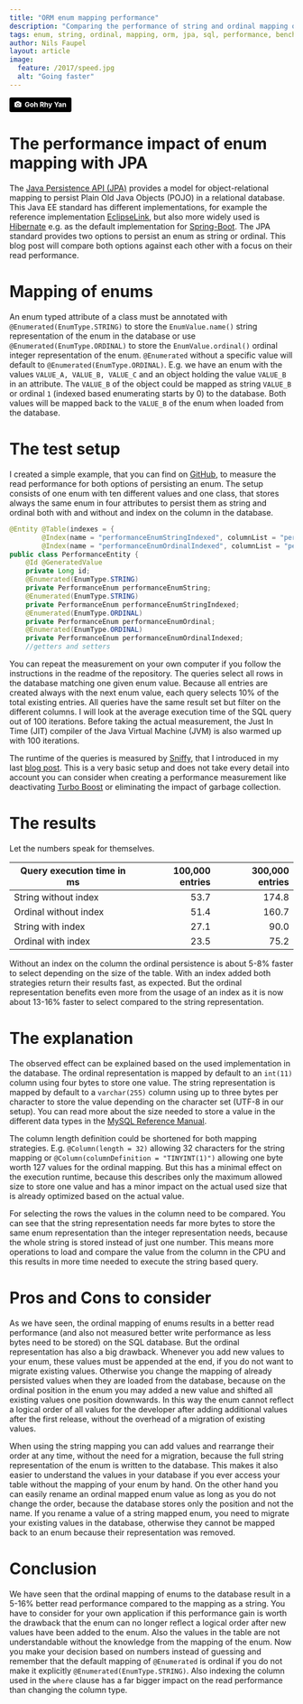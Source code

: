 ```yaml
---
title: "ORM enum mapping performance"
description: "Comparing the performance of string and ordinal mapping of enums"
tags: enum, string, ordinal, mapping, orm, jpa, sql, performance, benchmark, hibernate, spring-boot, sniffy
author: Nils Faupel
layout: article
image:
  feature: /2017/speed.jpg
  alt: "Going faster"
---
```


<a style="background-color:black;color:white;text-decoration:none;padding:4px 6px;font-family:-apple-system, BlinkMacSystemFont, &quot;San Francisco&quot;, &quot;Helvetica Neue&quot;, Helvetica, Ubuntu, Roboto, Noto, &quot;Segoe UI&quot;, Arial, sans-serif;font-size:12px;font-weight:bold;line-height:1.2;display:inline-block;border-radius:3px;" href="http://unsplash.com/@gryshoots?utm_campaign=photographer-credit" target="_blank" rel="noopener noreferrer" title="Download free do whatever you want high-resolution photos from Goh Rhy Yan"><span style="display:inline-block;padding:2px 3px;"><svg xmlns="http://www.w3.org/2000/svg" style="height:12px;width:auto;position:relative;vertical-align:middle;top:-1px;fill:white;" viewBox="0 0 32 32"><title></title><path d="M20.8 18.1c0 2.7-2.2 4.8-4.8 4.8s-4.8-2.1-4.8-4.8c0-2.7 2.2-4.8 4.8-4.8 2.7.1 4.8 2.2 4.8 4.8zm11.2-7.4v14.9c0 2.3-1.9 4.3-4.3 4.3h-23.4c-2.4 0-4.3-1.9-4.3-4.3v-15c0-2.3 1.9-4.3 4.3-4.3h3.7l.8-2.3c.4-1.1 1.7-2 2.9-2h8.6c1.2 0 2.5.9 2.9 2l.8 2.4h3.7c2.4 0 4.3 1.9 4.3 4.3zm-8.6 7.5c0-4.1-3.3-7.5-7.5-7.5-4.1 0-7.5 3.4-7.5 7.5s3.3 7.5 7.5 7.5c4.2-.1 7.5-3.4 7.5-7.5z"></path></svg></span><span style="display:inline-block;padding:2px 3px;">Goh Rhy Yan</span></a>

# The performance impact of enum mapping with JPA

The [Java Persistence API (JPA)](http://www.oracle.com/technetwork/java/javaee/tech/persistence-jsp-140049.html) provides a model for object-relational mapping to persist Plain Old Java Objects (POJO) in a relational database.
This Java EE standard has different implementations, for example the reference implementation [EclipseLink](https://www.eclipse.org/eclipselink/#jpa), but also more widely used is [Hibernate](http://hibernate.org/orm/) e.g. as the default implementation for [Spring-Boot](https://projects.spring.io/spring-boot/).
The JPA standard provides two options to persist an enum as string or ordinal. This blog post will compare both options against each other with a focus on their read performance.

# Mapping of enums

An enum typed attribute of a class must be annotated with `@Enumerated(EnumType.STRING)` to store the `EnumValue.name()` string representation of the enum in the database
or use `@Enumerated(EnumType.ORDINAL)` to store the `EnumValue.ordinal()` ordinal integer representation of the enum.
`@Enumerated` without a specific value will default to `@Enumerated(EnumType.ORDINAL)`.
E.g. we have an enum with the values `VALUE_A, VALUE_B, VALUE_C` and an object holding the value `VALUE_B` in an attribute.
The `VALUE_B` of the object could be mapped as string `VALUE_B` or ordinal `1` (indexed based enumerating starts by 0) to the database.
Both values will be mapped back to the `VALUE_B` of the enum when loaded from the database.


# The test setup

I created a simple example, that you can find on [GitHub](https://github.com/nfaupel/performance-enum), to measure the read performance for both options of persisting an enum.
The setup consists of one enum with ten different values and one class, that stores always the same enum in four attributes to persist them as string and ordinal both with and without and index on the column in the database.

```java
@Entity @Table(indexes = {
        @Index(name = "performanceEnumStringIndexed", columnList = "performanceEnumStringIndexed"),
        @Index(name = "performanceEnumOrdinalIndexed", columnList = "performanceEnumOrdinalIndexed")})
public class PerformanceEntity {
    @Id @GeneratedValue
    private Long id;
    @Enumerated(EnumType.STRING)
    private PerformanceEnum performanceEnumString;
    @Enumerated(EnumType.STRING)
    private PerformanceEnum performanceEnumStringIndexed;
    @Enumerated(EnumType.ORDINAL)
    private PerformanceEnum performanceEnumOrdinal;
    @Enumerated(EnumType.ORDINAL)
    private PerformanceEnum performanceEnumOrdinalIndexed;
    //getters and setters
```

You can repeat the measurement on your own computer if you follow the instructions in the readme of the repository.
The queries select all rows in the database matching one given enum value.
Because all entries are created always with the next enum value, each query selects 10% of the total existing entries.
All queries have the same result set but filter on the different columns.
I will look at the average execution time of the SQL query out of 100 iterations.
Before taking the actual measurement, the Just In Time (JIT) compiler of the Java Virtual Machine (JVM) is also warmed up with 100 iterations.

The runtime of the queries is measured by [Sniffy](http://sniffy.io/), that I introduced in my last [blog post](https://tech.signavio.com/2017/sniffy-database-profiler).
This is a very basic setup and does not take every detail into account you can consider when creating a performance measurement like deactivating [Turbo Boost](https://en.wikipedia.org/wiki/Intel_Turbo_Boost) or eliminating the impact of garbage collection.

# The results

Let the numbers speak for themselves.

|Query execution time in ms|100,000 entries|300,000 entries|
|--------------------------|--------------:|--------------:|
|String  without index     |           53.7|          174.8|
|Ordinal without index     |           51.4|          160.7|
|String  with index        |           27.1|           90.0|
|Ordinal with index        |           23.5|           75.2|

Without an index on the column the ordinal persistence is about 5-8% faster to select depending on the size of the table.
With an index added both strategies return their results fast, as expected.
But the ordinal representation benefits even more from the usage of an index as it is now about 13-16% faster to select compared to the string representation.

# The explanation

The observed effect can be explained based on the used implementation in the database.
The ordinal representation is mapped by default to an `int(11)` column using four bytes to store one value.
The string representation is mapped by default to a `varchar(255)` column using up to three bytes per character to store the value depending on the character set (UTF-8 in our setup).
You can read more about the size needed to store a value in the different data types in the [MySQL Reference Manual](https://dev.mysql.com/doc/refman/5.7/en/data-types.html).

The column length definition could be shortened for both mapping strategies.
E.g. `@Column(length = 32)` allowing 32 characters for the string mapping or `@Column(columnDefinition = "TINYINT(1)")` allowing one byte worth 127 values for the ordinal mapping.
But this has a minimal effect on the execution runtime, because this describes only the maximum allowed size to store one value and has a minor impact on the actual used size that is already optimized based on the actual value.

For selecting the rows the values in the column need to be compared.
You can see that the string representation needs far more bytes to store the same enum representation than the integer representation needs, because the whole string is stored instead of just one number.
This means more operations to load and compare the value from the column in the CPU and this results in more time needed to execute the string based query.

# Pros and Cons to consider

As we have seen, the ordinal mapping of enums results in a better read performance (and also not measured better write performance as less bytes need to be stored) on the SQL database.
But the ordinal representation has also a big drawback.
Whenever you add new values to your enum, these values must be appended at the end, if you do not want to migrate existing values.
Otherwise you change the mapping of already persisted values when they are loaded from the database, because on the ordinal position in the enum you may added a new value and shifted all existing values one position downwards.
In this way the enum cannot reflect a logical order of all values for the developer after adding additional values after the first release, without the overhead of a migration of existing values.

When using the string mapping you can add values and rearrange their order at any time, without the need for a migration, because the full string representation of the enum is written to the database.
This makes it also easier to understand the values in your database if you ever access your table without the mapping of your enum by hand.
On the other hand you can easily rename an ordinal mapped enum value as long as you do not change the order, because the database stores only the position and not the name.
If you rename a value of a string mapped enum, you need to migrate your existing values in the database, otherwise they cannot be mapped back to an enum because their representation was removed.

# Conclusion

We have seen that the ordinal mapping of enums to the database result in a 5-16% better read performance compared to the mapping as a string.
You have to consider for your own application if this performance gain is worth the drawback that the enum can no longer reflect a logical order after new values have been added to the enum.
Also the values in the table are not understandable without the knowledge from the mapping of the enum.
Now you make your decision based on numbers instead of guessing and remember that the default mapping of `@Enumerated` is ordinal if you do not make it explicitly `@Enumerated(EnumType.STRING)`.
Also indexing the column used in the `where` clause has a far bigger impact on the read performance than changing the column type.
